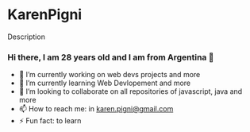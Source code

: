 # KarenPigni
Description
### Hi there, I am 28 years old and I am from Argentina 👋
- 🔭 I’m currently working on web devs projects and more
- 🌱 I’m currently learning Web Devlopement and more
- 👯 I’m looking to collaborate on all repositories of javascript, java and more 
- 📫 How to reach me: in karen.pigni@gmail.com
- ⚡ Fun fact: to learn
